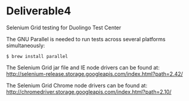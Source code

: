 Deliverable4
============

Selenium Grid testing for Duolingo Test Center

The GNU Parallel is needed to run tests across several platforms simultaneously:

    $ brew install parallel

The Selenium Grid jar file and IE node drivers can be found at:
http://selenium-release.storage.googleapis.com/index.html?path=2.42/

The Selenium Grid Chrome node drivers can be found at:
http://chromedriver.storage.googleapis.com/index.html?path=2.10/
